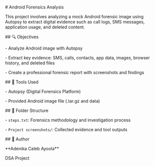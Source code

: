 \# Android Forensics Analysis



This project involves analyzing a mock Android forensic image using Autopsy to extract digital evidence such as call logs, SMS messages, application usage, and deleted content.



\## 🔍 Objectives

\- Analyze Android image with Autopsy

\- Extract key evidence: SMS, calls, contacts, app data, images, browser history, and deleted files

\- Create a professional forensic report with screenshots and findings



\## 🧰 Tools Used

\- Autopsy (Digital Forensics Platform)

\- Provided Android image file (.tar.gz and data)



\## 📁 Folder Structure

\- `steps.txt`: Forensics methodology and investigation process

\- `Project screenshots/`: Collected evidence and tool outputs



\## 👤 Author

\*\*Adenika Caleb Ayoola\*\*

DSA Project

